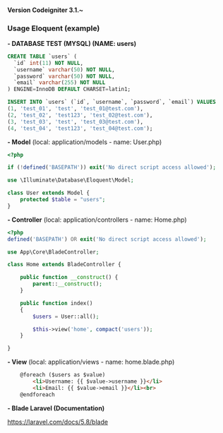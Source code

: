 #### Version Codeigniter 3.1.~

### Usage Eloquent (example)

<b>- DATABASE TEST (MYSQL) (NAME: users)</b>

```sql
CREATE TABLE `users` (
  `id` int(11) NOT NULL,
  `username` varchar(50) NOT NULL,
  `password` varchar(50) NOT NULL,
  `email` varchar(255) NOT NULL
) ENGINE=InnoDB DEFAULT CHARSET=latin1;

INSERT INTO `users` (`id`, `username`, `password`, `email`) VALUES
(1, 'test_01', 'test', 'test_01@test.com'),
(2, 'test_02', 'test123', 'test_02@test.com'),
(3, 'test_03', 'test', 'test_03@test.com'),
(4, 'test_04', 'test123', 'test_04@test.com');
```

<b>- Model</b> (local: application/models - name: User.php)

```php
<?php

if (!defined('BASEPATH')) exit('No direct script access allowed');

use \Illuminate\Database\Eloquent\Model;

class User extends Model {
    protected $table = "users";
}
```

<b>- Controller</b> (local: application/controllers - name: Home.php)

```php
<?php
defined('BASEPATH') OR exit('No direct script access allowed');

use App\Core\BladeController;

class Home extends BladeController {

	public function __construct() {        
		parent::__construct();
	}

	public function index()
	{
		$users = User::all();

		$this->view('home', compact('users'));
	}

}
```

<b>- View</b> (local: application/views - name: home.blade.php)

```html
    @foreach ($users as $value)
        <li>Username: {{ $value->username }}</li>
        <li>Email: {{ $value->email }}</li><br>
    @endforeach
```

<b>- Blade Laravel (Documentation)</b>

https://laravel.com/docs/5.8/blade

